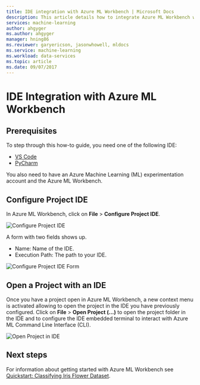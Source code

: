 ```yaml
---
title: IDE integration with Azure ML Workbench | Microsoft Docs
description: This article details how to integrate Azure ML Workbench with your IDE .
services: machine-learning
author: ahgyger
ms.author: ahgyger
manager: hning86
ms.reviewer: garyericson, jasonwhowell, mldocs
ms.service: machine-learning
ms.workload: data-services
ms.topic: article
ms.date: 09/07/2017
---
```

# IDE Integration with Azure ML Workbench

## Prerequisites
To step through this how-to guide, you need one of the following IDE:
- [VS Code](https://code.visualstudio.com/Download)
- [PyCharm](https://www.jetbrains.com/pycharm/download)

You also need to have an Azure Machine Learning (ML) experimentation account and the Azure ML Workbench.

## Configure Project IDE 
In Azure ML Workbench, click on **File** > **Configure Project IDE**. 

![Configure Project IDE](/media/ide-integration/Configure.PNG)

A form with two fields shows up.
- Name: Name of the IDE. 
- Execution Path: The path to your IDE. 

![Configure Project IDE Form](/media/ide-integration/ConfigureIDEPath.PNG)

## Open a Project with an IDE
Once you have a project open in Azure ML Workbench, a new context menu is activated allowing to open the project in the IDE you have previously configured. Click on **File** > **Open Project (...)** to open the project folder in the IDE and to configure the IDE embedded terminal to interact with Azure ML Command Line Interface (CLI).

![Open Project in IDE](/media/ide-integration/Open-with-code.PNG)

## Next steps
For information about getting started with Azure ML Workbench see [Quickstart: Classifying Iris Flower Dataset](quick-start-iris.md).
